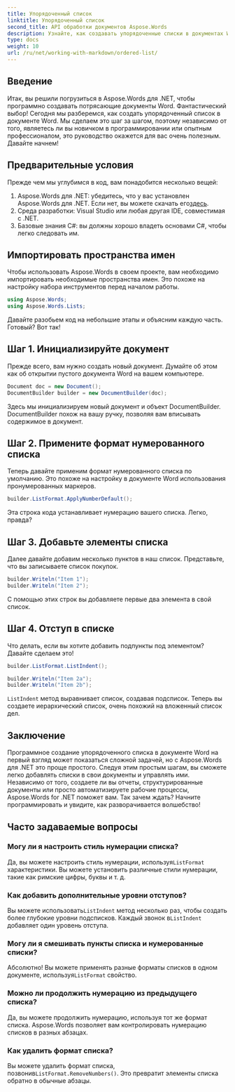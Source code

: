 ```yaml
---
title: Упорядоченный список
linktitle: Упорядоченный список
second_title: API обработки документов Aspose.Words
description: Узнайте, как создавать упорядоченные списки в документах Word с помощью Aspose.Words для .NET, с помощью нашего пошагового руководства. Идеально подходит для автоматизации создания документов.
type: docs
weight: 10
url: /ru/net/working-with-markdown/ordered-list/
---
```

## Введение

Итак, вы решили погрузиться в Aspose.Words для .NET, чтобы программно создавать потрясающие документы Word. Фантастический выбор! Сегодня мы разберемся, как создать упорядоченный список в документе Word. Мы сделаем это шаг за шагом, поэтому независимо от того, являетесь ли вы новичком в программировании или опытным профессионалом, это руководство окажется для вас очень полезным. Давайте начнем!

## Предварительные условия

Прежде чем мы углубимся в код, вам понадобится несколько вещей:

1.  Aspose.Words для .NET: убедитесь, что у вас установлен Aspose.Words для .NET. Если нет, вы можете скачать его[здесь](https://releases.aspose.com/words/net/).
2. Среда разработки: Visual Studio или любая другая IDE, совместимая с .NET.
3. Базовые знания C#: вы должны хорошо владеть основами C#, чтобы легко следовать им.

## Импортировать пространства имен

Чтобы использовать Aspose.Words в своем проекте, вам необходимо импортировать необходимые пространства имен. Это похоже на настройку набора инструментов перед началом работы.

```csharp
using Aspose.Words;
using Aspose.Words.Lists;
```

Давайте разобьем код на небольшие этапы и объясним каждую часть. Готовый? Вот так!

## Шаг 1. Инициализируйте документ

Прежде всего, вам нужно создать новый документ. Думайте об этом как об открытии пустого документа Word на вашем компьютере.

```csharp
Document doc = new Document();
DocumentBuilder builder = new DocumentBuilder(doc);
```

Здесь мы инициализируем новый документ и объект DocumentBuilder. DocumentBuilder похож на вашу ручку, позволяя вам вписывать содержимое в документ.

## Шаг 2. Примените формат нумерованного списка

Теперь давайте применим формат нумерованного списка по умолчанию. Это похоже на настройку в документе Word использования пронумерованных маркеров.

```csharp
builder.ListFormat.ApplyNumberDefault();
```

Эта строка кода устанавливает нумерацию вашего списка. Легко, правда?

## Шаг 3. Добавьте элементы списка

Далее давайте добавим несколько пунктов в наш список. Представьте, что вы записываете список покупок.

```csharp
builder.Writeln("Item 1");
builder.Writeln("Item 2");
```

С помощью этих строк вы добавляете первые два элемента в свой список.

## Шаг 4. Отступ в списке

Что делать, если вы хотите добавить подпункты под элементом? Давайте сделаем это!

```csharp
builder.ListFormat.ListIndent();

builder.Writeln("Item 2a");
builder.Writeln("Item 2b");
```

`ListIndent` метод выравнивает список, создавая подсписок. Теперь вы создаете иерархический список, очень похожий на вложенный список дел.

## Заключение

Программное создание упорядоченного списка в документе Word на первый взгляд может показаться сложной задачей, но с Aspose.Words для .NET это проще простого. Следуя этим простым шагам, вы сможете легко добавлять списки в свои документы и управлять ими. Независимо от того, создаете ли вы отчеты, структурированные документы или просто автоматизируете рабочие процессы, Aspose.Words for .NET поможет вам. Так зачем ждать? Начните программировать и увидите, как разворачивается волшебство!

## Часто задаваемые вопросы

### Могу ли я настроить стиль нумерации списка?  
 Да, вы можете настроить стиль нумерации, используя`ListFormat` характеристики. Вы можете установить различные стили нумерации, такие как римские цифры, буквы и т. д.

### Как добавить дополнительные уровни отступов?  
 Вы можете использовать`ListIndent` метод несколько раз, чтобы создать более глубокие уровни подсписков. Каждый звонок в`ListIndent` добавляет один уровень отступа.

### Могу ли я смешивать пункты списка и нумерованные списки?  
 Абсолютно! Вы можете применять разные форматы списков в одном документе, используя`ListFormat` свойство.

### Можно ли продолжить нумерацию из предыдущего списка?  
Да, вы можете продолжить нумерацию, используя тот же формат списка. Aspose.Words позволяет вам контролировать нумерацию списков в разных абзацах.

### Как удалить формат списка?  
 Вы можете удалить формат списка, позвонив`ListFormat.RemoveNumbers()`. Это превратит элементы списка обратно в обычные абзацы.